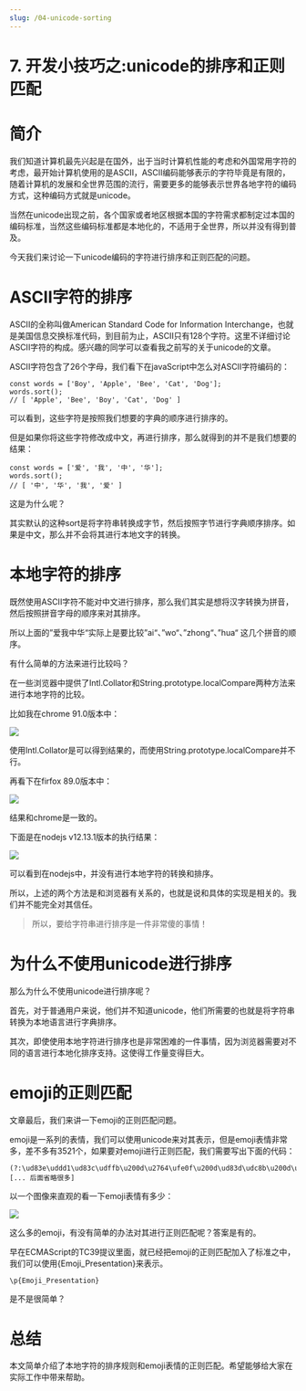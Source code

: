 ```yaml
---
slug: /04-unicode-sorting
---
```


# 7. 开发小技巧之:unicode的排序和正则匹配

# 简介

我们知道计算机最先兴起是在国外，出于当时计算机性能的考虑和外国常用字符的考虑，最开始计算机使用的是ASCII，ASCII编码能够表示的字符毕竟是有限的，随着计算机的发展和全世界范围的流行，需要更多的能够表示世界各地字符的编码方式，这种编码方式就是unicode。

当然在unicode出现之前，各个国家或者地区根据本国的字符需求都制定过本国的编码标准，当然这些编码标准都是本地化的，不适用于全世界，所以并没有得到普及。

今天我们来讨论一下unicode编码的字符进行排序和正则匹配的问题。

# ASCII字符的排序

ASCII的全称叫做American Standard Code for Information Interchange，也就是美国信息交换标准代码，到目前为止，ASCII只有128个字符。这里不详细讨论ASCII字符的构成。感兴趣的同学可以查看我之前写的关于unicode的文章。

ASCII字符包含了26个字母，我们看下在javaScript中怎么对ASCII字符编码的：

```
const words = ['Boy', 'Apple', 'Bee', 'Cat', 'Dog'];
words.sort();
// [ 'Apple', 'Bee', 'Boy', 'Cat', 'Dog' ]

```

可以看到，这些字符是按照我们想要的字典的顺序进行排序的。

但是如果你将这些字符修改成中文，再进行排序，那么就得到的并不是我们想要的结果：

```
const words = ['爱', '我', '中', '华'];
words.sort();
// [ '中', '华', '我', '爱' ]

```

这是为什么呢？

其实默认的这种sort是将字符串转换成字节，然后按照字节进行字典顺序排序。如果是中文，那么并不会将其进行本地文字的转换。

# 本地字符的排序

既然使用ASCII字符不能对中文进行排序，那么我们其实是想将汉字转换为拼音，然后按照拼音字母的顺序来对其排序。

所以上面的”爱我中华“实际上是要比较”ai“、”wo“、”zhong“、”hua“ 这几个拼音的顺序。

有什么简单的方法来进行比较吗？

在一些浏览器中提供了Intl.Collator和String.prototype.localCompare两种方法来进行本地字符的比较。

比如我在chrome 91.0版本中：

![](https://img-blog.csdnimg.cn/20210630073639594.png)

使用Intl.Collator是可以得到结果的，而使用String.prototype.localCompare并不行。

再看下在firfox 89.0版本中：

![](https://img-blog.csdnimg.cn/20210630073928974.png)

结果和chrome是一致的。

下面是在nodejs v12.13.1版本的执行结果：

![](https://img-blog.csdnimg.cn/20210630074034584.png)

可以看到在nodejs中，并没有进行本地字符的转换和排序。

所以，上述的两个方法是和浏览器有关系的，也就是说和具体的实现是相关的。我们并不能完全对其信任。

> 所以，要给字符串进行排序是一件非常傻的事情！

# 为什么不使用unicode进行排序

那么为什么不使用unicode进行排序呢？

首先，对于普通用户来说，他们并不知道unicode，他们所需要的也就是将字符串转换为本地语言进行字典排序。

其次，即使使用本地字符进行排序也是非常困难的一件事情，因为浏览器需要对不同的语言进行本地化排序支持。这使得工作量变得巨大。

# emoji的正则匹配

文章最后，我们来讲一下emoji的正则匹配问题。

emoji是一系列的表情，我们可以使用unicode来对其表示，但是emoji表情非常多，差不多有3521个，如果要对emoji进行正则匹配，我们需要写出下面的代码：

```
(?:\ud83e\uddd1\ud83c\udffb\u200d\u2764\ufe0f\u200d\ud83d\udc8b\u200d\ud83e\uddd1\ud83c\udffc|\ud83e\uddd1\ud83c\udffb\u200d\u2764\ufe0f\u200d\ud83d
[... 后面省略很多]

```

以一个图像来直观的看一下emoji表情有多少：

![](https://img-blog.csdnimg.cn/20210630075213235.png)

这么多的emoji，有没有简单的办法对其进行正则匹配呢？答案是有的。

早在ECMAScript的TC39提议里面，就已经把emoji的正则匹配加入了标准之中，我们可以使用{Emoji_Presentation}来表示。

```
\p{Emoji_Presentation}

```

是不是很简单？

# 总结

本文简单介绍了本地字符的排序规则和emoji表情的正则匹配。希望能够给大家在实际工作中带来帮助。

